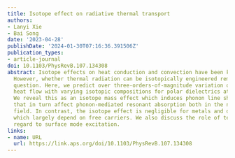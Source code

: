 ```yaml
---
title: Isotope effect on radiative thermal transport
authors:
- Lanyi Xie
- Bai Song
date: '2023-04-28'
publishDate: '2024-01-30T07:16:36.391506Z'
publication_types:
- article-journal
doi: 10.1103/PhysRevB.107.134308
abstract: Isotope effects on heat conduction and convection have been known for decades.
  However, whether thermal radiation can be isotopically engineered remains an open
  question. Here, we predict over three-orders-of-magnitude variation of radiative
  heat flow with varying isotopic compositions for polar dielectrics at room temperature.
  We reveal this as an isotope mass effect which induces phonon line shift and broadening
  that in turn affect phonon-mediated resonant absorption both in the near and far
  field. In contrast, the isotope effect is negligible for metals and doped semiconductors
  which largely depend on free carriers. We also discuss the role of temperature with
  regard to surface mode excitation.
links:
- name: URL
  url: https://link.aps.org/doi/10.1103/PhysRevB.107.134308
---
```

